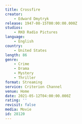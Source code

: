 ```yaml
---
title: Crossfire
creator:
    - Edward Dmytryk
release: 1947-08-15T00:00:00.000Z
studios:
    - RKO Radio Pictures
language:
    - English
country:
    - United States
length: 86
genre:
    - Crime
    - Drama
    - Mystery
    - Thriller
format: Streaming
service: Criterion Channel
venue: Home
date: 2021-05-12T04:00:00.000Z
rating: ''
revisit: false
media: Movie
id: 28120
---
```



